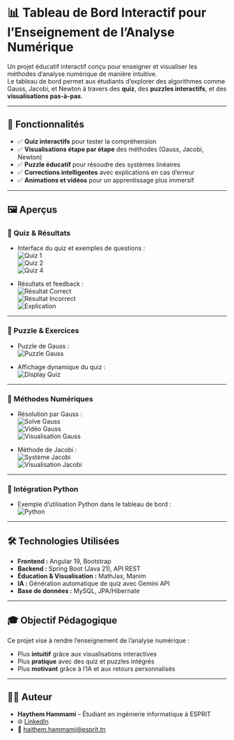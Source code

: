 # 📊 Tableau de Bord Interactif pour l’Enseignement de l’Analyse Numérique

Un projet éducatif interactif conçu pour enseigner et visualiser les méthodes d’analyse numérique de manière intuitive.  
Le tableau de bord permet aux étudiants d’explorer des algorithmes comme Gauss, Jacobi, et Newton à travers des **quiz**, des **puzzles interactifs**, et des **visualisations pas-à-pas**.

---

## 🚀 Fonctionnalités

- ✅ **Quiz interactifs** pour tester la compréhension  
- ✅ **Visualisations étape par étape** des méthodes (Gauss, Jacobi, Newton)  
- ✅ **Puzzle éducatif** pour résoudre des systèmes linéaires  
- ✅ **Corrections intelligentes** avec explications en cas d’erreur  
- ✅ **Animations et vidéos** pour un apprentissage plus immersif  

---

## 🖼️ Aperçus

### 🎯 Quiz & Résultats
- Interface du quiz et exemples de questions :  
  ![Quiz 1](./quiz1.png)  
  ![Quiz 2](./quiz2.png)  
  ![Quiz 4](./quiz4.png)  

- Résultats et feedback :  
  ![Résultat Correct](./resultatQuizCorrect.png)  
  ![Résultat Incorrect](./resultatFailQuiz.png)  
  ![Explication](./explicationQuizIncorrect.png)  

---

### 🧩 Puzzle & Exercices
- Puzzle de Gauss :  
  ![Puzzle Gauss](./puzzleGauss.png)  

- Affichage dynamique du quiz :  
  ![Display Quiz](./displayQuiz.png)  

---

### 🔢 Méthodes Numériques

- Résolution par Gauss :  
  ![Solve Gauss](./solveGauss.png)  
  ![Vidéo Gauss](./videoGauss.png)  
  ![Visualisation Gauss](./visualisationGauss.png)  

- Méthode de Jacobi :  
  ![Système Jacobi](./systemJacobi.png)  
  ![Visualisation Jacobi](./visualisationJacobi.png)  

---

### 🐍 Intégration Python
- Exemple d’utilisation Python dans le tableau de bord :  
  ![Python](./python.png)  

---

## 🛠️ Technologies Utilisées

- **Frontend :** Angular 19, Bootstrap  
- **Backend :** Spring Boot (Java 21), API REST  
- **Éducation & Visualisation :** MathJax, Manim  
- **IA :** Génération automatique de quiz avec Gemini API  
- **Base de données :** MySQL, JPA/Hibernate  

---

## 🎓 Objectif Pédagogique

Ce projet vise à rendre l’enseignement de l’analyse numérique :  
- Plus **intuitif** grâce aux visualisations interactives  
- Plus **pratique** avec des quiz et puzzles intégrés  
- Plus **motivant** grâce à l’IA et aux retours personnalisés  

---

## 👨‍💻 Auteur

- **Haythem Hammami** – Étudiant en ingénierie informatique à ESPRIT  
- 🌐 [LinkedIn](https://www.linkedin.com/in/heytham-hammami-6a9733248/)  
- 📧 haithem.hammami@esprit.tn  
